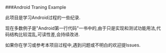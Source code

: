 ###Android Traning Example

此项目是学习Android过程的一些纪录.

现在多数例子是"Android第一行代码"一书中的,由于只是实现和测试功能用法,代码结构比较混乱,可读性差,会持续改进.

如果你在学习或参考本项目过程中,遇到问题或不明白的欢迎提Issues.
